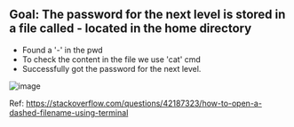 ## Goal: The password for the next level is stored in a file called - located in the home directory

- Found a '-' in the pwd
- To check the content in the file we use 'cat' cmd
- Successfully got the password for the next level.

![image](https://github.com/user-attachments/assets/79a4c67d-a1ba-405e-8658-f466d3f170a2)


Ref: https://stackoverflow.com/questions/42187323/how-to-open-a-dashed-filename-using-terminal
